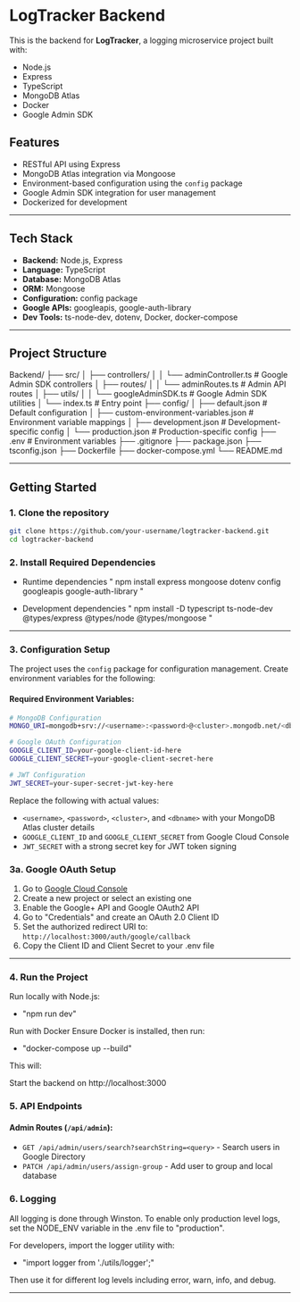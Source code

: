 # LogTracker Backend

This is the backend for **LogTracker**, a logging microservice project built with:

- Node.js
- Express
- TypeScript
- MongoDB Atlas
- Docker
- Google Admin SDK

## Features

- RESTful API using Express
- MongoDB Atlas integration via Mongoose
- Environment-based configuration using the `config` package
- Google Admin SDK integration for user management
- Dockerized for development

---

## Tech Stack

- **Backend:** Node.js, Express
- **Language:** TypeScript
- **Database:** MongoDB Atlas
- **ORM:** Mongoose
- **Configuration:** config package
- **Google APIs:** googleapis, google-auth-library
- **Dev Tools:** ts-node-dev, dotenv, Docker, docker-compose

---

## Project Structure

Backend/
├── src/
│   ├── controllers/
│   │   └── adminController.ts    # Google Admin SDK controllers
│   ├── routes/
│   │   └── adminRoutes.ts        # Admin API routes
│   ├── utils/
│   │   └── googleAdminSDK.ts     # Google Admin SDK utilities
│   └── index.ts                  # Entry point
├── config/
│   ├── default.json              # Default configuration
│   ├── custom-environment-variables.json  # Environment variable mappings
│   ├── development.json          # Development-specific config
│   └── production.json           # Production-specific config
├── .env                          # Environment variables
├── .gitignore
├── package.json
├── tsconfig.json
├── Dockerfile
├── docker-compose.yml
└── README.md

---

## Getting Started

### 1. Clone the repository

```bash
git clone https://github.com/your-username/logtracker-backend.git
cd logtracker-backend

```

### 2. Install Required Dependencies

- Runtime dependencies
" npm install express mongoose dotenv config googleapis google-auth-library "


- Development dependencies
" npm install -D typescript ts-node-dev @types/express @types/node @types/mongoose "

---

### 3. Configuration Setup

The project uses the `config` package for configuration management. Create environment variables for the following:

#### Required Environment Variables:

```bash
# MongoDB Configuration
MONGO_URI=mongodb+srv://<username>:<password>@<cluster>.mongodb.net/<dbname>?retryWrites=true&w=majority

# Google OAuth Configuration
GOOGLE_CLIENT_ID=your-google-client-id-here
GOOGLE_CLIENT_SECRET=your-google-client-secret-here

# JWT Configuration  
JWT_SECRET=your-super-secret-jwt-key-here
```

Replace the following with actual values:
- `<username>`, `<password>`, `<cluster>`, and `<dbname>` with your MongoDB Atlas cluster details
- `GOOGLE_CLIENT_ID` and `GOOGLE_CLIENT_SECRET` from Google Cloud Console
- `JWT_SECRET` with a strong secret key for JWT token signing

### 3a. Google OAuth Setup

1. Go to [Google Cloud Console](https://console.cloud.google.com/)
2. Create a new project or select an existing one
3. Enable the Google+ API and Google OAuth2 API
4. Go to "Credentials" and create an OAuth 2.0 Client ID
5. Set the authorized redirect URI to: `http://localhost:3000/auth/google/callback`
6. Copy the Client ID and Client Secret to your .env file

---

### 4. Run the Project

Run locally with Node.js:
- "npm run dev"

Run with Docker
Ensure Docker is installed, then run:

- "docker-compose up --build"

This will:

Start the backend on http://localhost:3000

### 5. API Endpoints

#### Admin Routes (`/api/admin`):

- `GET /api/admin/users/search?searchString=<query>` - Search users in Google Directory
- `PATCH /api/admin/users/assign-group` - Add user to group and local database

### 6. Logging

All logging is done through Winston. To enable only production level logs, set the NODE_ENV variable in the .env file to "production".

For developers, import the logger utility with:
- "import logger from './utils/logger';"

Then use it for different log levels including error, warn, info, and debug.

---